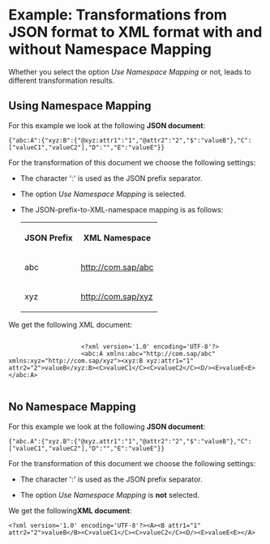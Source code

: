 <!-- loio7f3ba399cc3541a792075732ab5990a3 -->

# Example: Transformations from JSON format to XML format with and without Namespace Mapping

Whether you select the option *Use Namespace Mapping* or not, leads to different transformation results.



<a name="loio7f3ba399cc3541a792075732ab5990a3__section_csh_w5t_cz"/>

## Using Namespace Mapping

For this example we look at the following **JSON document**:

```
{"abc:A":{"xyz:B":{"@xyz:attr1":"1","@attr2":"2","$":"valueB"},"C":["valueC1","valueC2"],"D":"","E":"valueE"}}
```

For the transformation of this document we choose the following settings:

-   The character ':' is used as the JSON prefix separator.

-   The option *Use Namespace Mapping* is selected.

-   The JSON-prefix-to-XML-namespace mapping is as follows:


    <table>
    <tr>
    <th valign="top">

    JSON Prefix
    
    </th>
    <th valign="top">

    XML Namespace
    
    </th>
    </tr>
    <tr>
    <td valign="top">
    
    abc
    
    </td>
    <td valign="top">
    
    http://com.sap/abc
    
    </td>
    </tr>
    <tr>
    <td valign="top">
    
    xyz
    
    </td>
    <td valign="top">
    
    http://com.sap/xyz
    
    </td>
    </tr>
    </table>
    

We get the following XML document:

```

					<?xml version='1.0' encoding='UTF-8'?>
					<abc:A xmlns:abc="http://com.sap/abc" xmlns:xyz="http://com.sap/xyz"><xyz:B xyz:attr1="1" attr2="2">valueB</xyz:B><C>valueC1</C><C>valueC2</C><D/><E>valueE<E></abc:A>
				
```



<a name="loio7f3ba399cc3541a792075732ab5990a3__section_a1r_q5t_cz"/>

## No Namespace Mapping

For this example we look at the following **JSON document**:

```
{"abc.A":{"xyz.B":{"@xyz.attr1":"1","@attr2":"2","$":"valueB"},"C":["valueC1","valueC2"],"D":"","E":"valueE"}}
```

For the transformation of this document we choose the following settings:

-   The character ':' is used as the JSON prefix separator.

-   The option *Use Namespace Mapping* is **not** selected.


We get the following**XML document**:

```
<?xml version='1.0' encoding='UTF-8'?><A><B attr1="1" attr2="2">valueB</B><C>valueC1</C><C>valueC2</C><D/><E>valueE<E></A>
```

